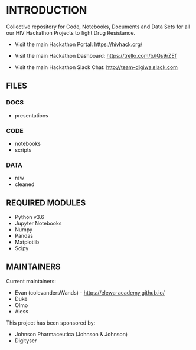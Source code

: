 INTRODUCTION
==============

Collective repository for Code, Notebooks, Documents and Data Sets for all our HIV Hackathon Projects to fight Drug Resistance.

 * Visit the main Hackathon Portal:
   https://hivhack.org/
   
 * Visit the main Hackathon Dashboard:
   https://trello.com/b/lQs9rZEf
   
 * Visit the main Hackathon Slack Chat:
   http://team-digiwa.slack.com

FILES
-----------

### DOCS
 * presentations
 
### CODE
 * notebooks
 * scripts
  
### DATA
 * raw
 * cleaned

REQUIRED MODULES
------------

 * Python v3.6
 * Jupyter Notebooks
 * Numpy
 * Pandas
 * Matplotlib
 * Scipy

MAINTAINERS
-----------

Current maintainers:
 * Evan (colevandersWands) - https://elewa-academy.github.io/
 * Duke
 * Olmo
 * Aless
 
 This project has been sponsored by:
 * Johnson Pharmaceutica (Johnson & Johnson)
 * Digityser

